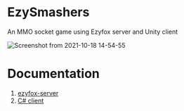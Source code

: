 # EzySmashers

An MMO socket game using Ezyfox server and Unity client

![Screenshot from 2021-10-18 14-54-55](https://user-images.githubusercontent.com/8142030/137830795-0d14d853-60ef-46c6-bb5b-e9e9fe4e9514.png)

# Documentation

1. [ezyfox-server](https://youngmonkeys.org/project/ezyfox-sever/)
2. [C# client](https://github.com/youngmonkeys/ezyfox-server-csharp-client)
